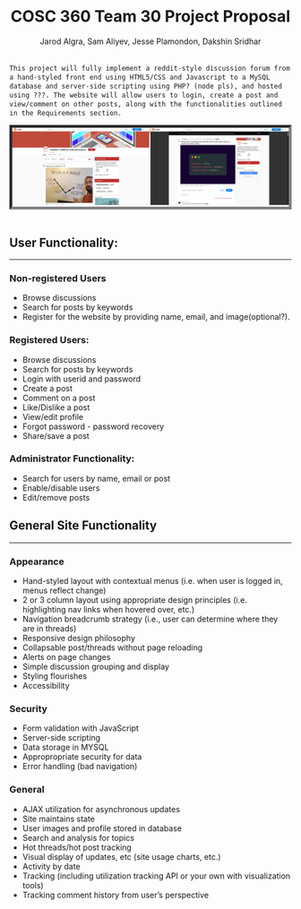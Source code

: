 # <div align="center">COSC 360 Team 30 Project Proposal</div>
<div align="center">Jarod Algra, Sam Aliyev, Jesse Plamondon, Dakshin Sridhar</div>  
<br>

    This project will fully implement a reddit-style discussion forum from a hand-styled front end using HTML5/CSS and Javascript to a MySQL database and server-side scripting using PHP? (node pls), and hosted using ???. The website will allow users to login, create a post and view/comment on other posts, along with the functionalities outlined in the Requirements section.  

  
  

<div class="img-container"
    style="border: 5px grey inset;" >
    <img src="./READMEimg/reddit.png" width="50%" height="auto"><img src="./READMEimg/redditThread.png" width="50%" height="auto">
</div>
<br>

## User Functionality:

---

### Non-registered Users



* Browse discussions
* Search for posts by keywords
* Register for the website by providing name, email, and image(optional?).

### Registered Users:



* Browse discussions
* Search for posts by keywords
* Login with userid and password
* Create a post
* Comment on a post
* Like/Dislike a post
* View/edit profile
* Forgot password - password recovery
* Share/save a post

### Administrator Functionality:


* Search for users by name, email or post
* Enable/disable users
* Edit/remove posts  
  

## General Site Functionality

---

### Appearance

* Hand-styled layout with contextual menus (i.e. when user is logged in, menus reflect change)
* 2 or 3 column layout using appropriate design principles (i.e. highlighting nav links when hovered over, etc.)
* Navigation breadcrumb strategy (i.e., user can determine where they are in threads)
* Responsive design philosophy
* Collapsable post/threads without page reloading
* Alerts on page changes
* Simple discussion grouping and display
* Styling flourishes
* Accessibility

### Security

* Form validation with JavaScript
* Server-side scripting
* Data storage in MYSQL
* Appropropriate security for data
* Error handling (bad navigation)


### General

* AJAX utilization for asynchronous updates
* Site maintains state
* User images and profile stored in database
* Search and analysis for topics
* Hot threads/hot post tracking
* Visual display of updates, etc (site usage charts, etc.)
* Activity by date
* Tracking (including utilization tracking API or your own with visualization tools)
* Tracking comment history from user’s perspective






